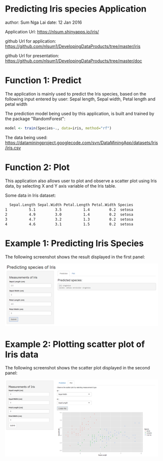 Predicting Iris species Application
========================================================
author: Sum Nga Lai
date: 12 Jan 2016

Application Url: https://nlsum.shinyapps.io/iris/

github Url for application: https://github.com/nlsum1/DevelopingDataProducts/tree/master/iris

github Url for presentation: https://github.com/nlsum1/DevelopingDataProducts/tree/master/doc

Function 1:  Predict
========================================================
The application is mainly used to predict the Iris species, based on the following input entered by user: Sepal length, Sepal width, Petal length and petal width

The prediction model being used by this application, is built and trained by the package "RandomForest": 


```r
model <- train(Species~., data=iris, method="rf")
```

The data being used: 
https://dataminingproject.googlecode.com/svn/DataMiningApp/datasets/Iris/iris.csv



Function 2: Plot
========================================================
This application also allows user to plot and observe a scatter plot using Iris data, by selecting X and Y axis variable of the Iris table.


Some data in Iris dataset:


```
  Sepal.Length Sepal.Width Petal.Length Petal.Width Species
1          5.1         3.5          1.4         0.2  setosa
2          4.9         3.0          1.4         0.2  setosa
3          4.7         3.2          1.3         0.2  setosa
4          4.6         3.1          1.5         0.2  setosa
```


Example 1: Predicting Iris Species
========================================================
The following screenshot shows the result displayed in the first panel:

![alt "Example 1"](screen1.PNG)

Example 2: Plotting scatter plot of Iris data
========================================================

The following screenshot shows the scatter plot displayed in the second panel:

![alt "Example 2"](screen3.PNG)

